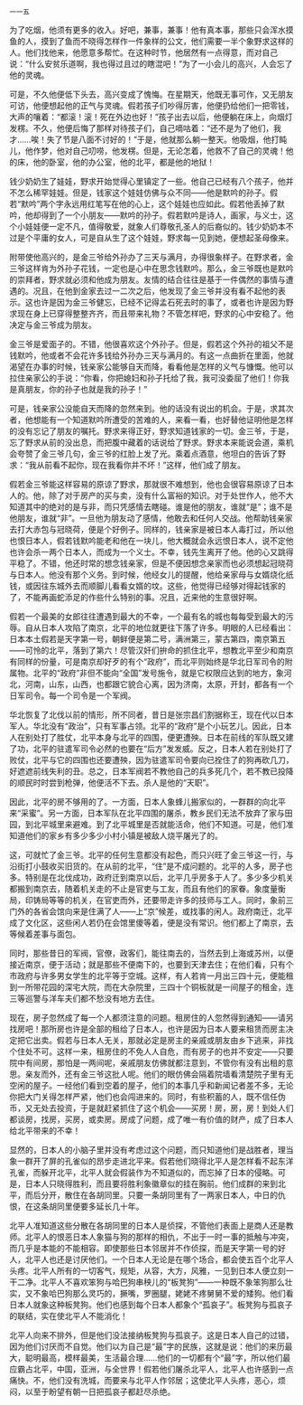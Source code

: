     一一五 

   为了吃烟，他须有更多的收入。好吧，兼事，兼事！他有真本事，那些只会浑水摸鱼的人，摸到了鱼而不晓得怎样作一件象样的公文，他们需要一半个象野求这样的人。他们找他来，他愿意多帮忙。在这种时节，他居然有一点得意，而对自己说：“什么安贫乐道啊，我也得过且过的瞎混吧！”为了一小会儿的高兴，人会忘了他的灵魂。

   可是，不久他便低下头去，高兴变成了愧悔。在星期天，他既无事可作，又无朋友可访，他便想起他的正气与灵魂。假若孩子们吵得厉害，他便扔给他们一把零钱，大声的嚷着：“都滚！滚！死在外边也好！”孩子出去以后，他便躺在床上，向烟灯发楞。不久，他便后悔了那样对待孩子们，自己嘀咕着：“还不是为了他们，我才……唉！失了节是八面不讨好的！”于是，他就那么躺一整天。他吸烟，他打盹儿，他作梦，他对自己叨唠，他发楞。但是，无论怎着，他救不了自己的灵魂！他的床，他的卧室，他的办公室，他的北平，都是他的地狱！

   钱少奶奶生了娃娃，野求开始觉得心里镇定了一些。他自己已经有八个孩子，他并不怎么稀罕娃娃。但是，钱家这个娃娃仿佛与众不同——他是默吟的孙子。假若“默吟”两个字永远用红笔写在他的心上，这个娃娃也应如此。假若他丢掉了默吟，他却得到了一个小朋友——默吟的孙子。假若默吟是诗人，画家，与义士，这个小娃娃便一定不凡，值得敬爱，就象人们尊敬孔圣人的后裔似的。钱少奶奶本不过是个平庸的女人，可是自从生了这个娃娃，野求每一见到她，便想起圣母像来。

   附带使他高兴的，是金三爷给外孙办了三天与满月，办得很象样子。在野求者，金三爷这样肯为外孙子花钱，一定也是心中在思念钱默吟。那么，金三爷既也是默吟的崇拜者，野求就必须和他成为朋友。友情的结合往往是基于一件偶然的事情与遭遇的。况且，在他到金家去过一二次之后，他发现了金三爷并没有看不起他的表示。这也许是因为金三爷健忘，已经不记得孟石死去时的事了，或者也许是因为野求现在身上已穿得整整齐齐，而且带来礼物？不管怎样吧，野求的心中安稳了。他决定与金三爷成为朋友。

   金三爷是爱面子的。不错，他很喜欢这个外孙子。但是，假若这个外孙的祖父不是钱默吟，他或者不会花许多钱给外孙办三天与满月的。有这一点曲折在里面，他就渴望在办事的时候，钱亲家公能够自天而降，看看他是怎样的义气与慷慨。他可以拉住亲家公的手说：“你看，你把媳妇和孙子托给了我，我可没委屈了他们！你我是真朋友，你的孙子也就是我的孙子！”

   可是，钱亲家公没能自天而降的忽然来到。他的话没有说出的机会。于是，求其次者，他想能有一个知道默吟所遭受的苦难的人，来看一看，也好替他证明他是怎样的没有忘记了朋友的嘱托。野求来得正好，野求知道钱家的一切。金三爷，于是，忘了野求从前的没出息，而把腹中藏着的话说给了野求。野求本来能说会道，乘机会夸赞了金三爷几句，金三爷的红脸上发了光。乘着点酒意，他坦白的告诉了野求：“我从前看不起你，现在我看你并不坏！”这样，他们成了朋友。

   假若金三爷能这样容易的原谅了野求，那就很不难想到，他也会很容易原谅了日本人的。他，除了对于房产的买与卖，没有什么富裕的知识。对于处世作人，他不大知道其中的绝对的是与非，而只凭感情去瞎碰。谁是他的朋友，谁就“是”；谁不是他朋友，谁就“非”。一旦他为朋友动了感情，他敢去和任何人交战。他帮助钱亲家去打大赤包与冠晓荷，便是个好例子。同样的，钱亲家是被日本人毒打过，所以他也恨日本人，假若钱默吟能老和他在一块儿，他大概就会永远恨日本人，说不定他也许会杀一两个日本人，而成为一个义士。不幸，钱先生离开了他。他的心又跳得平稳了。不错，他还时常的想念钱亲家，但是不便因想念亲家而也必须想起冠晓荷与日本人。他没有那个义务。到时候，他经女儿的提醒，他给亲家母与女婿烧化纸钱，或因往东城外去而顺脚儿看看女婿的坟。这些，他觉得已经够对得起钱家的了，不能再画蛇添足的作些什么特别的事。况且，近来他的生意很好啊。

   假若一个最美的女郎往往遭遇到最大的不幸，一个最有名的城也每每受到最大的污辱。自从日本人攻陷了南京，北平的地位就更往下落了许多。明眼的人已经看出：日本本土假若是天字第一号，朝鲜便是第二号，满洲第三，蒙古第四，南京第五——可怜的北平，落到了第六！尽管汉奸们拚命的抓住北平，想教北平至少和南京有同样的份量，可是南京却好歹的有个“政府”，而北平则始终是华北日军司令的附属物。北平的“政府”非但不能向“全国”发号施令，就是它权限应达到的地方，象河北，河南，山东，山西，也都跟它貌合心离，因为济南，太原，开封，都各有一个日军司令。每一个司令是一个军阀。

   华北恢复了北伐以前的情形，所不同者，昔日是张宗昌们割据称王，现在代以日本军人。华北没有“政治”，只有军事占领。北平的“政府”是个小玩艺儿。因此，日本人在别处打了胜仗，北平本身与北平的四围，便更遭殃。日本在前线的军队既又建了功，北平的驻遣军司令必然的也要在“后方”发发威。反之，日本人若在别处打了败仗，北平与它的四围也还要遭殃，因为驻遣军司令要向已拴住了的狗再砍几刀，好遮遮前线失利的丑。总之，日本军阀若不教他自己的兵多死几个，若不教已投降的顺民时时尝到枪弹，他便活不下去。杀人是他的“天职”。

   因此，北平的房不够用的了。一方面，日本人象蜂儿搬家似的，一群群的向北平来“采蜜”。另一方面，日本军队在北平四围的屠杀，教乡民们无法不放弃了家与田园，到北平城里来避难。到了北平城里是否就能活命，他们不知道。可是，他们准知道他们的家乡有多少多少小村小镇是被敌人烧平屠光了的。

   这，可就忙了金三爷。北平的任何生意都没有起色，而只兴旺了金三爷这一行，与沿街打小鼓收买旧货的。在从前的北平，“住”是不成问题的。北平的人多，房子也多。特别是在北伐成功，政府迁到南京以后，北平几乎房多于人了。多少多少机关都搬到南京去，随着机关走的不止是官吏与工友，而且有他们的家眷。象度量衡局，印铸局等等的机关，在官吏而外，还要带走许多的技师与工人。同时，象前三门外的各省会馆向来是住满了人——上“京”候差，或找事的闲人。政府南迁，北平成了文化区，这些闲人若仍在会馆里傻等着，便是没有常识。他们都上了南京，去等候着差事与面包。

   同时，那些昔日的军阀，官僚，政客们，能往南去的，当然去到上海或苏州，以便接近南京，便于活动；就是那些不便南下的，也要到天津去住；在他们看，只有个市政府与许多男女学生的北平等于空城。这样，有人若肯一月出三四十元，便能租到一所带花园的深宅大院，而在大杂院里，三四十个铜板就是一间屋子的租金，连三等巡警与洋车夫们都不愁没有地方去住。

   现在，房子忽然成了每一个人都须注意的问题。租房住的人忽然得到通知——请另找房吧！那所房也许是全部的租给了日本人，也许是因为日本人要来租赁而房主决定把它出卖。假若与日本人无关，那就必定是房主的亲戚或朋友由乡下逃来，非找个住处不可。这样一来，租房住的不免人人自危，而有房子的也并不安定——只要院中有间房，那怕是一两间呢，亲戚朋友仿佛就都注意到，不管你有没有出租的意思。亲友而外，还有金三爷这批人呢。他们的眼仿佛会隔着院墙看清楚院子里有无空闲的屋子。一经他们看到空着的屋子，他们的本事几乎和新闻记者差不多，无论你把大门关得怎样严紧，他们也会闯进来的。同时，有些积蓄的人，既不信任伪币，又无处去投资，于是就赶紧抓住了这个机会——买房！房，房，房！到处人们都谈房，找房，买房，或卖房。房成了问题，成了唯一有价值的财产，成了日本人给北平带来的不幸！

   显然的，日本人的小脑子里并没有考虑过这个问题，而只知道他们是战胜者，理当象一群开了屏的孔雀似的昂步走进北平来。假若他们晓得北平人是怎样看不起东洋孔雀，而躲开北平，北平人就会假装作为不知道似的，而忘掉了日本的侵略。可是，日本人只晓得胜利，而且要将胜利象徽章似的挂在胸前。他们成群的来到北平，而后分开，散住在各胡同里。只要一条胡同里有了一两家日本人，中日的仇恨，在这条胡同里便要多延长几十年。

   北平人准知道这些分散在各胡同里的日本人是侦探，不管他们表面上是商人还是教师。北平人的恨恶日本人象猫与狗的那样的相仇，不出于一时一事的抵触与冲突，而几乎是本能的不能相容。即使那些日本邻居并不作侦探，而是天字第一号的好人，北平人也还是讨厌他们。一个日本人无论是在哪个场合，都会使五百个北平人头疼。北平人所有的一切客气，规矩，从容，大方，风雅，一见到日本人便立刻一干二净。北平人不喜欢笨狗与哈巴狗串秧儿的“板凳狗”——一种既不象笨狗那么壮实，又不象哈巴狗那么灵巧的，撅嘴，罗圈腿，姥姥不疼舅舅不爱的矮狗。他们看日本人就象这种板凳狗。他们也感到每个日本人都象个“孤哀子”。板凳狗与孤哀子的联结，实在使北平人不能消化！

   北平人向来不排外，但是他们没法接纳板凳狗与孤哀子。这是日本人自己的过错，因为他们讨厌而不自觉。他们以为自己是“最”字的民族，这就是说：他们的来历最大，聪明最高，模样最美，生活最合理……他们的一切都有个“最”字，所以他们最应霸占北平，中国，亚洲，与全世界！假若他们屠杀北平人，北平人也许感到一点痛快。不，他们没有洗城，而要来与北平人作邻居；这使北平人头疼，恶心，烦闷，以至于盼望有朝一日把孤哀子都赶尽杀绝。

